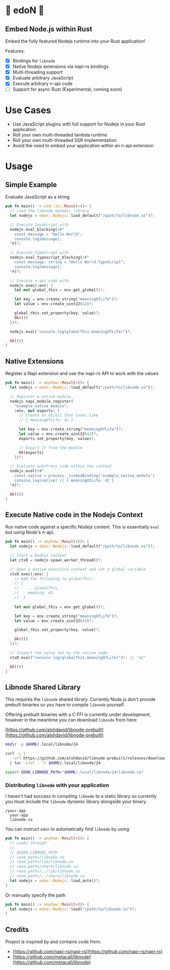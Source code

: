 # 🍝 edoN 🍜

## Embed Node.js within Rust

Embed the fully featured Nodejs runtime into your Rust application!

Features:
- [x] Bindings for `libnode`
- [x] Native Nodejs extensions via napi-rs bindings
- [x] Multi-threading support
- [x] Evaluate arbitrary JavaScript
- [x] Execute arbitrary n-api code
- [ ] Support for async Rust (Experimental, coming soon)

# Use Cases

- Use JavaScript plugins with full support for Nodejs in your Rust application
- Roll your own multi-threaded lambda runtime 
- Roll your own multi-threaded SSR implementation
- Avoid the need to embed your application within an n-api extension

# Usage

## Simple Example

Evaluate JavaScript as a string

```rust
pub fn main() -> std::io::Result<()> {
  // Load the libnode dynamic library
  let nodejs = edon::Nodejs::load_default("/path/to/libnode.so")?;

  // Execute JavaScript with
  nodejs.eval_blocking(r#"
    const message = "Hello World";
    console.log(message);
  "#)?;

  // Execute TypeScript with
  nodejs.eval_typescript_blocking(r#"
    const message: string = "Hello World TypeScript";
    console.log(message);
  "#)?;

  // Execute n-api code with
  nodejs.exec(|env| {
    let mut global_this = env.get_global()?;

    let key = env.create_string("meaningOfLife")?;
    let value = env.create_uint32(42)?;

    global_this.set_property(key, value)?;
    Ok(())
  })?;

  nodejs.eval("console.log(globalThis.meaningOfLife)")?;

  Ok(())
}

```

## Native Extensions

Register a Napi extension and use the napi-rs API to work with the values

```rust
pub fn main() -> anyhow::Result<()> {
  let nodejs = edon::Nodejs::load_default("/path/to/libnode.so")?;

  // Register a native module
  nodejs.napi_module_register(
    "example_native_module", 
    |env, mut exports| {
      // Create an object that looks like
      // { meaningOfLife: 42 }

      let key = env.create_string("meaningOfLife")?;
      let value = env.create_uint32(42)?;
      exports.set_property(key, value)?;

      // Export it from the module
      Ok(exports)
    })?;

  // Evaluate arbitrary code within the context
  nodejs.eval(r#"
    const native = process._linkedBinding('example_native_module')
    console.log(native) // { meaningOfLife: 42 }
  "#)?;

  Ok(())
}
```

## Execute Native code in the Nodejs Context

Run native code against a specific Nodejs context. This is essentially `eval` but using
Node's n-api.

```rust
pub fn main() -> anyhow::Result<()> {
  let nodejs = edon::Nodejs::load_default("/path/to/libnode.so")?;

  // Start a Nodejs context
  let ctx0 = nodejs.spawn_worker_thread()?;

  // Open a native execution context and set a global variable
  ctx0.exec(|env| {
    // Add the following to globalThis:
    // { 
    //    ...globalThis,
    //    meaning: 42 
    //  }
    
    let mut global_this = env.get_global()?;

    let key = env.create_string("meaningOfLife")?;
    let value = env.create_uint32(42)?;

    global_this.set_property(key, value)?;

    Ok(())
  })?;

  // Inspect the value set by the native code
  ctx0.eval("console.log(globalThis.meaningOfLife)")?; // "42"

  Ok(())
}
```

## Libnode Shared Library

This requires the `libnode` shared library. Currently Node.js don't provide prebuilt binaries so you have to compile `libnode` yourself.

Offering prebuilt binaries with a C FFI is currently under development, however in the meantime you can download `libnode` from here:

[https://github.com/alshdavid/libnode-prebuilt](https://github.com/alshdavid/libnode-prebuilt)

```bash
mkdir -p $HOME/.local/libnode/24

curl -L \
  --url https://github.com/alshdavid/libnode-prebuilt/releases/download/v24/libnode-linux-amd64.tar.xz \
  | tar -xJvf - -C $HOME/.local/libnode/24

export EDON_LIBNODE_PATH="$HOME/.local/libnode/24/libnode.so"
```

### Distributing `libnode` with your application

I haven't had success in compiling `libnode` to a static library so currently you must include the `libnode` dynamic library alongside your binary.

```
/your-app
  your-app
  libnode.so
```

You can instruct `edon` to automatically find `libnode` by using 

```rust
pub fn main() -> anyhow::Result<()> {
  // Looks through:
  // 
  // $EDON_LIBNODE_PATH
  // <exe_path>/libnode.so
  // <exe_path>/lib/libnode.so
  // <exe_path>/share/libnode.so
  // <exe_path>/../lib/libnode.so
  // <exe_path>/../share/libnode.so
  let nodejs = edon::Nodejs::load_auto()?;
}
```

Or manually specify the path

```rust
pub fn main() -> anyhow::Result<()> {
  let nodejs = edon::Nodejs::load("/path/to/libnode.so")?;
}
```

## Credits

Project is inspired by and contains code from:

- [https://github.com/napi-rs/napi-rs](https://github.com/napi-rs/napi-rs)
- [https://github.com/metacall/libnode](https://github.com/metacall/libnode)
